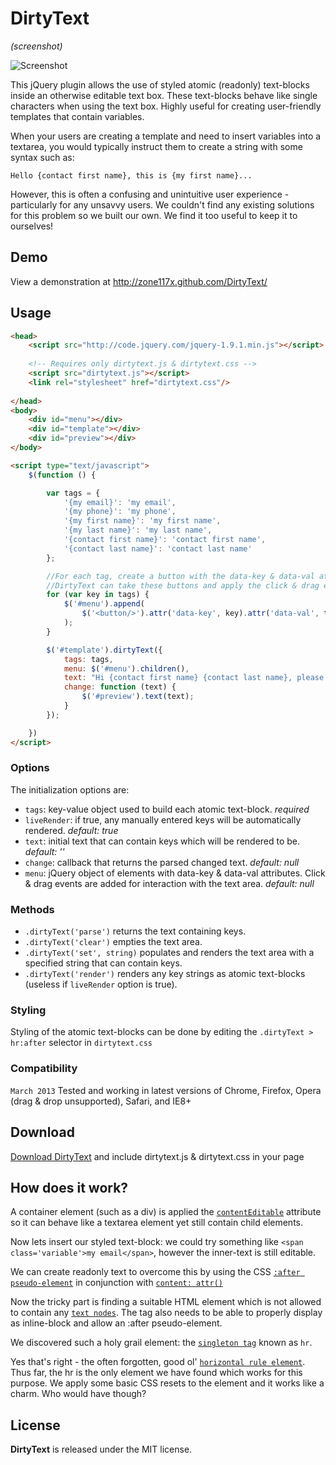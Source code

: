 DirtyText
=========

_(screenshot)_

![](https://raw.github.com/zone117x/DirtyText/master/screenshot.png "Screenshot")

This jQuery plugin allows the use of styled atomic (readonly) text-blocks inside an otherwise editable text box. These text-blocks behave like single characters when using the text box. Highly useful for creating user-friendly templates that contain variables. 

When your users are creating a template and need to insert variables into a textarea, you would typically instruct them to create a string with some syntax such as:

```
Hello {contact first name}, this is {my first name}...
```
However, this is often a confusing and unintuitive user experience - particularly for any unsavvy users.
We couldn't find any existing solutions for this problem so we built our own. We find it too useful to keep it to ourselves!



Demo
-----

View a demonstration at http://zone117x.github.com/DirtyText/



Usage
-----
```html
<head>
    <script src="http://code.jquery.com/jquery-1.9.1.min.js"></script>
    
    <!-- Requires only dirtytext.js & dirtytext.css -->
    <script src="dirtytext.js"></script>
    <link rel="stylesheet" href="dirtytext.css"/>
    
</head>
<body>
    <div id="menu"></div>
    <div id="template"></div>
    <div id="preview"></div>
</body>

<script type="text/javascript">
    $(function () {

        var tags = {
            '{my email}': 'my email',
            '{my phone}': 'my phone',
            '{my first name}': 'my first name',
            '{my last name}': 'my last name',
            '{contact first name}': 'contact first name',
            '{contact last name}': 'contact last name'
        };

        //For each tag, create a button with the data-key & data-val attributes used by DirtyText.
        //DirtyText can take these buttons and apply the click & drag events used to interact with the text area
        for (var key in tags) {
            $('#menu').append(
                $('<button/>').attr('data-key', key).attr('data-val', tags[key]).text(tags[key])
            );
        }

        $('#template').dirtyText({
            tags: tags,
            menu: $('#menu').children(),
            text: "Hi {contact first name} {contact last name}, please call me at {my phone}.",
            change: function (text) {
                $('#preview').text(text);
            }
        });

    })
</script>
```



### Options


The initialization options are:

 * ```tags```: key-value object used to build each atomic text-block. _required_
 * ```liveRender```: if true, any manually entered keys will be automatically rendered. _default: true_
 * ```text```: initial text that can contain keys which will be rendered to be. _default: ''_
 * ```change```: callback that returns the parsed changed text. _default: null_
 * ```menu```: jQuery object of elements with data-key & data-val attributes. Click & drag events are added for interaction with the text area. _default: null_




### Methods

 * ```.dirtyText('parse')``` returns the text containing keys.
 * ```.dirtyText('clear')``` empties the text area.
 * ```.dirtyText('set', string)``` populates and renders the text area with a specified string that can contain keys.
 * ```.dirtyText('render')``` renders any key strings as atomic text-blocks (useless if `liveRender` option is true).



### Styling

Styling of the atomic text-blocks can be done by editing the `.dirtyText > hr:after` selector in `dirtytext.css`



### Compatibility

`March 2013` Tested and working in latest versions of Chrome, Firefox, Opera (drag & drop unsupported), Safari, and IE8+



Download
-----

[Download DirtyText](https://github.com/zone117x/DirtyText/archive/master.zip) and include dirtytext.js & dirtytext.css in your page


How does it work?
-----

A container element (such as a div) is applied the [`contentEditable`](https://developer.mozilla.org/en-US/docs/HTML/Content_Editable) attribute so it can behave like a textarea element yet still contain child elements. 

Now lets insert our styled text-block: we could try something like `<span class='variable'>my email</span>`, however the inner-text is still editable. 

We can create readonly text to overcome this by using the CSS [`:after pseudo-element`](https://developer.mozilla.org/en-US/docs/CSS/::after) in conjunction with [`content: attr()`](https://developer.mozilla.org/en-US/docs/CSS/attr)

Now the tricky part is finding a suitable HTML element which is not allowed to contain any [`text nodes`](https://developer.mozilla.org/en-US/docs/Whitespace_in_the_DOM). 
The tag also needs to be able to properly display as inline-block and allow an :after pseudo-element. 

We discovered such a holy grail element: the [`singleton tag`](http://webdesign.about.com/od/htmltags/qt/html-void-elements.htm) known as `hr`.

Yes that's right - the often forgotten, good ol' [`horizontal rule element`](https://developer.mozilla.org/en-US/docs/HTML/Element/hr). 
Thus far, the hr is the only element we have found which works for this purpose. We apply some basic CSS resets to the element and it works like a charm. Who would have though? 




License
-----

__DirtyText__ is released under the MIT license.
